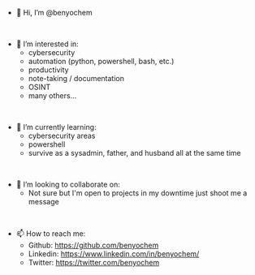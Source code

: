 - 👋 Hi, I’m @benyochem

<br>

- 👀 I’m interested in: 
  - cybersecurity 
  - automation (python, powershell, bash, etc.)
  - productivity
  - note-taking / documentation
  - OSINT 
  - many others...
  
<br>

- 🌱 I’m currently learning: 
  - cybersecurity areas 
  - powershell 
  - survive as a sysadmin, father, and husband all at the same time

<br>

- 💞️ I’m looking to collaborate on: 
  - Not sure but I'm open to projects in my downtime just shoot me a message

<br>

- 📫 How to reach me:
  - Github: https://github.com/benyochem
  - Linkedin: https://www.linkedin.com/in/benyochem/
  - Twitter: https://twitter.com/benyochem

<!---
benyochem/benyochem is a ✨ special ✨ repository because its `README.md` (this file) appears on your GitHub profile.
You can click the Preview link to take a look at your changes.
--->

